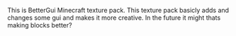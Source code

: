 This is BetterGui Minecraft texture pack. This texture pack basicly adds and changes some gui and makes it more creative. In the future it might thats making blocks better? 
